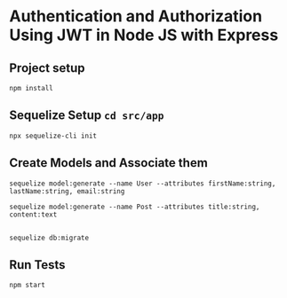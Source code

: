 # Authentication and Authorization Using JWT in Node JS with Express

## Project setup

```
npm install
```

## Sequelize Setup `cd src/app`

```
npx sequelize-cli init
```

## Create Models and Associate them

```
sequelize model:generate --name User --attributes firstName:string, lastName:string, email:string

sequelize model:generate --name Post --attributes title:string, content:text


sequelize db:migrate

```

## Run Tests

```
npm start
```
